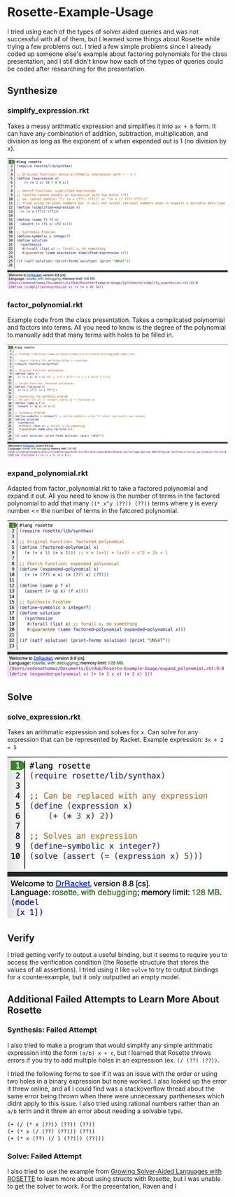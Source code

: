 # Rosette-Example-Usage

I tried using each of the types of solver aided queries and was not successful with all of them, but I learned some things about Rosette while trying a few problems out. I tried a few simple problems since I already coded up someone else's example about factoring polynomials for the class presentation, and I still didn't know how each of the types of queries could be coded after researching for the presentation.

## Synthesize

### simplify_expression.rkt

Takes a messy arithmatic expression and simplifies it into `ax + b` form. It can have any combination of addition, subtraction, multiplication, and division as long as the exponent of x when expended out is 1 (no division by x).

![](https://github.com/sedona-thomas/Rosette-Example-Usage/blob/main/Outputs/simplify_expression.png?raw=true)

### factor_polynomial.rkt

Example code from the class presentation. Takes a complicated polynomial and factors into terms. All you need to know is the degree of the polynomial to manually add that many terms with holes to be filled in.

![](https://github.com/sedona-thomas/Rosette-Example-Usage/blob/main/Outputs/factor_polynomial.png?raw=true)

### expand_polynomial.rkt

Adapted from factor_polynomial.rkt to take a factored polynomial and expand it out. All you need to know is the number of terms in the factored polynomial to add that many `((* x^y (??)) (??))` terms where y is every number <= the number of terms in the fatcored polynomial.

![](https://github.com/sedona-thomas/Rosette-Example-Usage/blob/main/Outputs/expand_polynomial.png?raw=true)

## Solve

### solve_expression.rkt

Takes an arithmatic expression and solves for `x`. Can solve for any expression that can be represented by Racket. Example expression: `3x + 2 = 5`

![](https://github.com/sedona-thomas/Rosette-Example-Usage/blob/main/Outputs/solve_expression.png?raw=true)

## Verify

I tried getting verify to output a useful binding, but it seems to require you to access the verification condition (the Rosette structure that stores the values of all assertions). I tried using it like `solve` to try to output bindings for a counterexample, but it only outputted an empty model.

## Additional Failed Attempts to Learn More About Rosette

### Synthesis: Failed Attempt

I also tried to make a program that would simplify any simple arithmatic expression into the form `(a/b) x + c`, but I learned that Rosette throws errors if you try to add multiple holes in an expression (ex. `(/ (??) (??))`.

I tried the following forms to see if it was an issue with the order or using two holes in a binary expression but none worked. I also looked up the error it threw online, and all I could find was a stackoverflow thread about the same error being thrown when there were unnecessary partheneses which didnt apply to this issue. I also tried using rational numbers rather than an `a/b` term and it threw an error about needing a solvable type.

  ```rkt
  (+ (/ (* x (??)) (??)) (??))
  (+ (* x (/ (??) (??))) (??))
  (+ (* x (??) (/ 1 (??))) (??)))
  ```

### Solve: Failed Attempt

I also tried to use the example from [Growing Solver-Aided Languages with ROSETTE](https://homes.cs.washington.edu/~emina/doc/rosette.onward13.pdf) to learn more about using structs with Rosette, but I was unable to get the solver to work. For the presentation, Raven and I 
